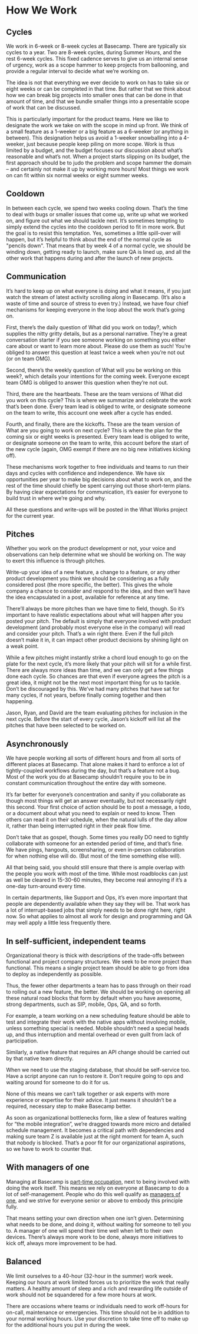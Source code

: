 # How We Work

## Cycles

We work in 6-week or 8-week cycles at Basecamp. There are typically six cycles to a year. Two are 8-week cycles, during Summer Hours, and the rest 6-week cycles. This fixed cadence serves to give us an internal sense of urgency, work as a scope hammer to keep projects from ballooning, and provide a regular interval to decide what we’re working on.

The idea is not that everything we ever decide to work on has to take six or eight weeks or can be completed in that time. But rather that we think about how we can break big projects into smaller ones that can be done in that amount of time, and that we bundle smaller things into a presentable scope of work that can be discussed.

This is particularly important for the product teams. Here we like to designate the work we take on with the scope in mind up front. We think of a small feature as a 1-weeker or a big feature as a 6-weeker (or anything in between). This designation helps us avoid a 1-weeker snowballing into a 4-weeker, just because people keep piling on more scope. Work is thus limited by a budget, and the budget focuses our discussion about what’s reasonable and what’s not. When a project starts slipping on its budget, the first approach should be to judo the problem and scope hammer the domain – and certainly not make it up by working more hours! Most things we work on can fit within six normal weeks or eight summer weeks.

## Cooldown

In between each cycle, we spend two weeks cooling down. That’s the time to deal with bugs or smaller issues that come up, write up what we worked on, and figure out what we should tackle next. It’s sometimes tempting to simply extend the cycles into the cooldown period to fit in more work. But the goal is to resist this temptation. Yes, sometimes a little spill-over will happen, but it’s helpful to think about the end of the normal cycle as "pencils down". That means that by week 4 of a normal cycle, we should be winding down, getting ready to launch, make sure QA is lined up, and all the other work that happens during and after the launch of new projects.


## Communication

It’s hard to keep up on what everyone is doing and what it means, if you just watch the stream of latest activity scrolling along in Basecamp. (It’s also a waste of time and source of stress to even try.) Instead, we have four chief mechanisms for keeping everyone in the loop about the work that’s going on.

First, there’s the daily question of What did you work on today?, which supplies the nitty gritty details, but as a personal narrative. They’re a great conversation starter if you see someone working on something you either care about or want to learn more about. Please do use them as such! You’re obliged to answer this question at least twice a week when you’re not out (or on team OMG).

Second, there’s the weekly question of What will you be working on this week?, which details your intentions for the coming week. Everyone except team OMG is obliged to answer this question when they’re not out.

Third, there are the heartbeats. These are the team versions of What did you work on this cycle? This is where we summarize and celebrate the work that’s been done. Every team lead is obliged to write, or designate someone on the team to write, this account one week after a cycle has ended.

Fourth, and finally, there are the kickoffs. These are the team version of What are you going to work on next cycle? This is where the plan for the coming six or eight weeks is presented. Every team lead is obliged to write, or designate someone on the team to write, this account before the start of the new cycle (again, OMG exempt if there are no big new initiatives kicking off).

These mechanisms work together to free individuals and teams to run their days and cycles with confidence and independence. We have six opportunities per year to make big decisions about what to work on, and the rest of the time should chiefly be spent carrying out those short-term plans. By having clear expectations for communication, it’s easier for everyone to build trust in where we’re going and why.

All these questions and write-ups will be posted in the What Works project for the current year.

## Pitches

Whether you work on the product development or not, your voice and observations can help determine what we should be working on. The way to exert this influence is through pitches.

Write-up your idea of a new feature, a change to a feature, or any other product development you think we should be considering as a fully considered post (the more specific, the better). This gives the whole company a chance to consider and respond to the idea, and then we’ll have the idea encapsulated in a post, available for reference at any time.

There’ll always be more pitches than we have time to field, though. So it’s important to have realistic expectations about what will happen after you posted your pitch. The default is simply that everyone involved with product development (and probably most everyone else in the company) will read and consider your pitch. That’s a win right there. Even if the full pitch doesn’t make it in, it can impact other product decisions by shining light on a weak point.

While a few pitches might instantly strike a chord loud enough to go on the plate for the next cycle, it’s more likely that your pitch will sit for a while first. There are always more ideas than time, and we can only get a few things done each cycle. So chances are that even if everyone agrees the pitch is a great idea, it might not be the next most important thing for us to tackle. Don’t be discouraged by this. We’ve had many pitches that have sat for many cycles, if not years, before finally coming together and then happening.

Jason, Ryan, and David are the team evaluating pitches for inclusion in the next cycle. Before the start of every cycle, Jason’s kickoff will list all the pitches that have been selected to be worked on.

## Asynchronously

We have people working all sorts of different hours and from all sorts of different places at Basecamp. That alone makes it hard to enforce a lot of tightly-coupled workflows during the day, but that’s a feature not a bug. Most of the work you do at Basecamp shouldn’t require you to be in constant communication throughout the entire day with someone.

It’s far better for everyone’s concentration and sanity if you collaborate as though most things will get an answer eventually, but not necessarily right this second. Your first choice of action should be to post a message, a todo, or a document about what you need to explain or need to know. Then others can read it on their schedule, when the natural lulls of the day allow it, rather than being interrupted right in their peak flow time.

Don’t take that as gospel, though. Some times you really DO need to tightly collaborate with someone for an extended period of time, and that’s fine. We have pings, hangouts, screensharing, or even in-person collaboration for when nothing else will do. (But most of the time something else will).

All that being said, you should still ensure that there is ample overlap with the people you work with most of the time. While most roadblocks can just as well be cleared in 15-30-60 minutes, they become real annoying if it’s a one-day turn-around every time.

In certain departments, like Support and Ops, it’s even more important that people are dependently available when they say they will be. That work has a lot of interrupt-based jobs that simply needs to be done right here, right now. So what applies to almost all work for design and programming and QA may well apply a little less frequently there.


## In self-sufficient, independent teams

Organizational theory is thick with descriptions of the trade-offs between functional and project company structures. We seek to be more project than functional. This means a single project team should be able to go from idea to deploy as independently as possible.

Thus, the fewer other departments a team has to pass through on their road to rolling out a new feature, the better. We should be working on opening all these natural road blocks that form by default when you have awesome, strong departments, such as SIP, mobile, Ops, QA, and so forth.

For example, a team working on a new scheduling feature should be able to test and integrate their work with the native apps without involving mobile, unless something special is needed. Mobile shouldn’t need a special heads up, and thus interruption and mental overhead or even guilt from lack of participation.

Similarly, a native feature that requires an API change should be carried out by that native team directly.

When we need to use the staging database, that should be self-service too. Have a script anyone can run to restore it. Don’t require going to ops and waiting around for someone to do it for us.

None of this means we can’t talk together or ask experts with more experience or expertise for their advice. It just means it shouldn’t be a required, necessary step to make Basecamp better.

As soon as organizational bottlenecks form, like a slew of features waiting for “the mobile integration”, we’re dragged towards more micro and detailed schedule management. It becomes a critical path with dependencies and making sure team Z is available just at the right moment for team A, such that nobody is blocked. That’s a poor fit for our organizational aspirations, so we have to work to counter that.

## With managers of one

Managing at Basecamp is [part-time occupation](https://m.signalvnoise.com/moonlighting-managers-aint-got-no-time-for-bullshit/), next to being involved with doing the work itself. This means we rely on everyone at Basecamp to do a lot of self-management. People who do this well qualify as [managers of one](https://signalvnoise.com/posts/1430-hire-managers-of-one), and we strive for everyone senior or above to embody this principle fully.

That means setting your own direction when one isn’t given. Determining what needs to be done, and doing it, without waiting for someone to tell you to. A manager of one will spend their time well when left to their own devices. There’s always more work to be done, always more initiatives to kick off, always more improvement to be had.

## Balanced

We limit ourselves to a 40-hour (32-hour in the summer) work week. Keeping our hours at work limited forces us to prioritize the work that really matters. A healthy amount of sleep and a rich and rewarding life outside of work should not be squandered for a few more hours at work.

There are occasions where teams or individuals need to work off-hours for on-call, maintenance or emergencies. This time should not be in addition to your normal working hours. Use your discretion to take time off to make up for the additional hours you put in during the week.

